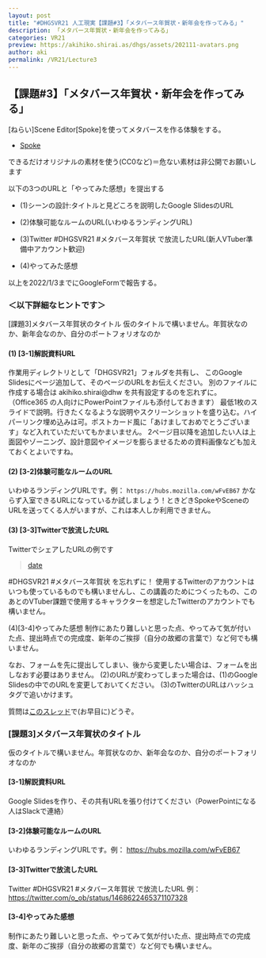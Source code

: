 ```yaml
---
layout: post
title: "#DHGSVR21 人工現実【課題#3】「メタバース年賀状・新年会を作ってみる」"
description: 「メタバース年賀状・新年会を作ってみる」
categories: VR21
preview: https://akihiko.shirai.as/dhgs/assets/202111-avatars.png
author: aki
permalink: /VR21/Lecture3
---
```


## 【課題#3】「メタバース年賀状・新年会を作ってみる」

[ねらい]Scene Editor[Spoke]を使ってメタバースを作る体験をする。

- [Spoke](https://hubs.mozilla.com/spoke/)

できるだけオリジナルの素材を使う(CC0など)＝危ない素材は非公開でお願いします

以下の3つのURLと「やってみた感想」を提出する

- (1)シーンの設計:タイトルと見どころを説明したGoogle SlidesのURL

- (2)体験可能なルームのURL(いわゆるランディングURL)

- (3)Twitter #DHGSVR21 #メタバース年賀状 で放流したURL(新人VTuber準備中アカウント歓迎)

- (4)やってみた感想

以上を2022/1/3までにGoogleFormで報告する。

### ＜以下詳細なヒントです＞

[課題3]メタバース年賀状のタイトル
仮のタイトルで構いません。年賀状なのか、新年会なのか、自分のポートフォリオなのか

#### (1) [3-1]解説資料URL
作業用ディレクトリとして「DHGSVR21」フォルダを共有し、
このGoogle Slidesにページ追加して、そのページのURLをお伝えください。
別のファイルに作成する場合は akihiko.shirai@dhw を共有設定するのを忘れずに。
（Office365 の人向けにPowerPointファイルも添付しておきます）
最低1枚のスライドで説明。行きたくなるような説明やスクリーンショットを盛り込む。ハイパーリンク埋め込みは可。ポストカード風に「あけましておめでとうございます」など入れていただいてもかまいません。
2ページ目以降を追加したい人は上面図やゾーニング、設計意図やイメージを膨らませるための資料画像なども加えておくとよいですね。

#### (2) [3-2]体験可能なルームのURL
いわゆるランディングURLです。例： ```https://hubs.mozilla.com/wFvEB67```
かならず入室できるURLになっているか試しましょう！ときどきSpokeやSceneのURLを送ってくる人がいますが、これは本人しか利用できません。

#### (3) [3-3]Twitterで放流したURL

TwitterでシェアしたURLの例です

<blockquote class="twitter-tweet" data-width="550" data-dnt="true"><p lang="ja" dir="ltr"></p><a href="
https://twitter.com/o_ob/status/1468622465371107328">date</a></blockquote>


#DHGSVR21 #メタバース年賀状 を忘れずに！
使用するTwitterのアカウントはいつも使っているものでも構いませんし、この講義のためにつくったもの、このあとのVTuber課題で使用するキャラクターを想定したTwitterのアカウントでも構いません。

(4)[3-4]やってみた感想
制作にあたり難しいと思った点、やってみて気が付いた点、提出時点での完成度、新年のご挨拶（自分の故郷の言葉で）など何でも構いません。

なお、フォームを先に提出してしまい、後から変更したい場合は、フォームを出しなおす必要はありません。
(2)のURLが変わってしまった場合は、(1)のGoogle Slidesの中でのURLを変更しておいてください。
(3)のTwitterのURLはハッシュタグで追いかけます。

質問は[このスレッド](https://dhgs2021.slack.com/archives/C02JA8SS9LP/p1638375117022500)で(お早目に)どうぞ。


### [課題3]メタバース年賀状のタイトル

仮のタイトルで構いません。年賀状なのか、新年会なのか、自分のポートフォリオなのか

#### [3-1]解説資料URL

Google Slidesを作り、その共有URLを張り付けてください（PowerPointになる人はSlackで連絡）


#### [3-2]体験可能なルームのURL

いわゆるランディングURLです。例： https://hubs.mozilla.com/wFvEB67

#### [3-3]Twitterで放流したURL

Twitter #DHGSVR21 #メタバース年賀状 で放流したURL 例： https://twitter.com/o_ob/status/1468622465371107328

#### [3-4]やってみた感想


制作にあたり難しいと思った点、やってみて気が付いた点、提出時点での完成度、新年のご挨拶（自分の故郷の言葉で）など何でも構いません。


